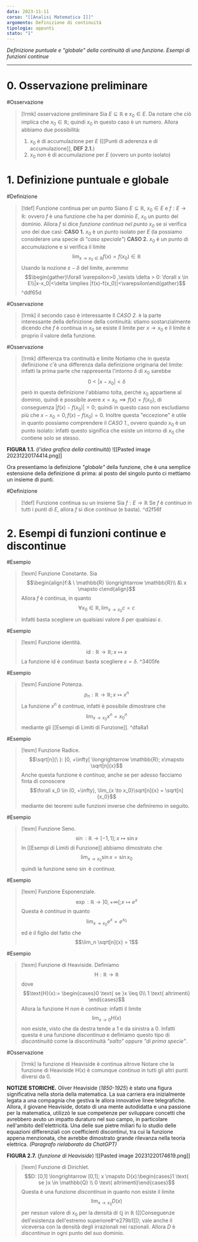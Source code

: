 ```yaml
---
data: 2023-11-11
corso: "[[Analisi Matematica I]]"
argomento: Definizione di continuità
tipologia: appunti
stato: "1"
---
```

*Definizione puntuale e "globale" della continuità di una funzione. Esempi di funzioni continue*
- - -
# 0. Osservazione preliminare
#Osservazione 
> [!rmk] osservazione preliminare
Sia $E \subseteq \mathbb{R}$ e $x_0 \in E$. Da notare che ciò implica che $x_0 \in \mathbb{R}$; quindi $x_0$ in questo caso è un numero.
Allora abbiamo due possibilità:
>1. $x_0$ è di accumulazione per $E$ ([[Punti di aderenza e di accumulazione]], **DEF 2.1.**) 
>2. $x_0$ non è di accumulazione per $E$ (ovvero un punto isolato)
>$$$$
# 1. Definizione puntuale e globale
#Definizione
> [!def] Funzione continua per un punto
> Siano $E\subseteq \mathbb{R}$, $x_0 \in E$ e $f : E \longrightarrow \mathbb{R}$: ovvero $f$ è una funzione che ha per dominio $E$, $x_0$ un punto del dominio.
> Allora $f$ si dice *funzione continua nel punto $x_0$* se si verifica uno dei due casi:
> **CASO 1.** $x_0$ è un punto isolato per $E$ (la possiamo considerare una specie di *"caso speciale"*)
> **CASO 2.** $x_0$ è un punto di accumulazione e si verifica il limite 
> $$\lim_{x\to x_0\in\mathbb{R}}f(x) = f(x_0) \in \mathbb{R}$$
> Usando la nozione $\varepsilon-\delta$ del limite, avremmo 
> $$\begin{gather}\forall \varepsilon>0 ,\exists \delta > 0: \forall x \in E\\|x-x_0|<\delta \implies |f(x)-f(x_0)|<\varepsilon\end{gather}$$
^ddf65d

#Osservazione 
> [!rmk] il secondo caso è interessante
Il *CASO 2.* è la parte interessante della definizione della continuità: stiamo sostanzialmente dicendo che $f$ è continua in $x_0$ se esiste il limite per $x \to x_0$ e il limite è proprio il valore della funzione. 

#Osservazione 
> [!rmk] differenza tra continuità e limite
Notiamo che in questa definizione c'è una differenza dalla definizione originaria del limite: infatti la prima parte che rappresenta l'intorno $\delta$ di $x_0$ sarebbe 
$$0<|x-x_0|<\delta$$
però in questa definizione l'abbiamo tolta, perché $x_0$ appartiene al dominio, quindi è possibile avere $x=x_0 \implies f(x) = f(x_0)$, di conseguenza $|f(x)-f(x_0)|=0$; quindi in questo caso non escludiamo più che $x-x_0 = 0, f(x)-f(x_0)=0$. 
Inoltre questa "eccezione" è utile in quanto possiamo comprendere il *CASO 1.*, ovvero quando $x_0$ è un punto isolato: infatti questo significa che esiste un intorno di $x_0$ che contiene solo se stesso.

**FIGURA 1.1.** (*l'idea grafica della continuità*)
![[Pasted image 20231220174414.png]]

Ora presentiamo la definizione *"globale"* della funzione, che è una semplice estensione della definizione di prima: al posto del singolo punto ci mettiamo un insieme di punti.

#Definizione 
> [!def] Funzione continua su un insieme
> Sia $f:E \longrightarrow \mathbb{R}$
> Se $f$ è *continua* in tutti i punti di $E$, allora $f$ si dice *continua* (e basta).
^d2f56f

# 2. Esempi di funzioni continue e discontinue
#Esempio
> [!exm] Funzione Constante.
> Sia 
> $$\begin{align}f:& \  \mathbb{R} \longrightarrow \mathbb{R}\\ &\ x \mapsto c\end{align}$$
> Allora $f$ è continua, in quanto 
> $$\forall x_0 \in \mathbb{R}, \lim_{x \to x_0}c=c$$
> Infatti basta scegliere un qualsiasi valore $\delta$ per qualsiasi $\varepsilon$.

#Esempio 
> [!exm] Funzione identità.
> $$\text{id}: \mathbb{R} \longrightarrow \mathbb{R}; x \mapsto x$$
> La funzione $\text{id}$ è *continua*: basta scegliere $\varepsilon = \delta$.
^3405fe

#Esempio 
> [!exm] Funzione Potenza.
> $$p_n: \mathbb{R} \longrightarrow \mathbb{R}; x \mapsto x^n$$
> La funzione $x^n$ è *continua*, infatti è possibile dimostrare che
> $$\lim_{x \to x_0}x^n = x_0^n$$
> mediante gli [[Esempi di Limiti di Funzione]].
^dfa8a1

#Esempio 
> [!exm] Funzione Radice.
> $$\sqrt[n]{\ }: [0, +\infty[ \longrightarrow \mathbb{R}; x\mapsto \sqrt[n]{x}$$
> Anche questa funzione è *continua*, anche se per adesso facciamo finta di conoscere 
> $$\forall x_0 \in (0, +\infty), \lim_{x \to x_0}\sqrt[n]{x} = \sqrt[n]{x_0}$$
> mediante dei teoremi sulle funzioni inverse che definiremo in seguito.

#Esempio 
> [!exm] Funzione Seno.
> $$\sin: \mathbb{R} \longrightarrow [-1,1]; x \mapsto \sin x$$
> In [[Esempi di Limiti di Funzione]] abbiamo dimostrato che $$\lim_{x \to x_0}\sin x = \sin x_0$$
> quindi la funzione seno $\sin$ è *continua*.

#Esempio 
> [!exm] Funzione Esponenziale.
> $$\exp : \mathbb{R} \longrightarrow ]0, +\infty[; x \mapsto e^x$$
> Questa è *continua* in quanto $$\lim_{x \to x_0}e^x = e^{x_0}$$
> ed è il figlio del fatto che $$\lim_n \sqrt[n]{x} = 1$$

#Esempio 
> [!exm] Funzione di Heaviside.
> Definiamo 
> $$\text{H}: \mathbb{R} \longrightarrow \mathbb{R}$$
> dove 
> $$\text{H}(x):= \begin{cases}0 \text{ se }x \leq 0\\ 1 \text{ altrimenti} \end{cases}$$
> Allora la funzione $\text{H}$ *non* è *continua*: infatti il limite 
> $$\lim_{x \to 0}\text{H}(x)$$
> non esiste, visto che da destra tende a $1$ e da sinistra a $0$. 
> Infatti questa è una funzione *discontinua* e definiamo questo tipo di *discontinuità* come la discontinuità *"salto"* oppure *"di prima specie"*.

#Osservazione 
> [!rmk] la funzione di Heaviside è continua altrove
Notare che la funzione di Heaviside $\text{H}(x)$ è comunque *continua* in tutti gli altri punti diversi da $0$.

**NOTIZIE STORICHE.** Oliver Heaviside (_1850-1925_) è stato una figura significativa nella storia della matematica. La sua carriera era inizialmente legata a una compagnia che gestiva le allora innovative linee telegrafiche. Allora, il giovane Heaviside, dotato di una mente autodidatta e una passione per la matematica, utilizzò le sue competenze per sviluppare concetti che avrebbero avuto un impatto duraturo nel suo campo, in particolare nell'ambito dell'elettricità. Una delle sue pietre miliari fu lo studio delle equazioni differenziali con coefficienti discontinui, tra cui la funzione appena menzionata, che avrebbe dimostrato grande rilevanza nella teoria elettrica.
*(Paragrafo rielaborato da ChatGPT)*

**FIGURA 2.7.** (*funzione di Heaviside*)
![[Pasted image 20231220174619.png]]

> [!exm] Funzione di Dirichlet.
> $$D: [0,1] \longrightarrow [0,1]; x \mapsto D(x):\begin{cases}1 \text{ se }x \in \mathbb{Q} \\ 0 \text{ altrimenti}\end{cases}$$
> Questa è una funzione *discontinua* in quanto non esiste il limite 
> $$\lim_{x \to x_0}D(x)$$
> per nessun valore di $x_0$ per la densità di $\mathbb{Q}$ in $\mathbb{R}$ ([[Conseguenze dell'esistenza dell'estremo superiore#^e279b1]]); vale anche il viceversa con la densità degli irrazionali nei razionali. Allora $D$ è *discontinua* in ogni punto del suo dominio.
